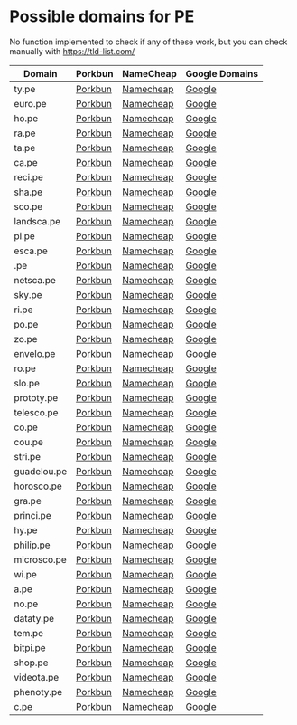 # Possible domains for PE

No function implemented to check if any of these work, but you can check manually with https://tld-list.com/

| Domain | Porkbun | NameCheap | Google Domains |
|---|---|---|---|
| ty.pe | [Porkbun](https://porkbun.com/checkout/search?prb=e814663da1&tlds=&idnLanguage=&search=search&q=ty.pe) | [Namecheap](https://www.namecheap.com/domains/registration/results/?domain=ty.pe) | [Google](https://domains.google.com/registrar/search?searchTerm=ty.pe) |
| euro.pe | [Porkbun](https://porkbun.com/checkout/search?prb=e814663da1&tlds=&idnLanguage=&search=search&q=euro.pe) | [Namecheap](https://www.namecheap.com/domains/registration/results/?domain=euro.pe) | [Google](https://domains.google.com/registrar/search?searchTerm=euro.pe) |
| ho.pe | [Porkbun](https://porkbun.com/checkout/search?prb=e814663da1&tlds=&idnLanguage=&search=search&q=ho.pe) | [Namecheap](https://www.namecheap.com/domains/registration/results/?domain=ho.pe) | [Google](https://domains.google.com/registrar/search?searchTerm=ho.pe) |
| ra.pe | [Porkbun](https://porkbun.com/checkout/search?prb=e814663da1&tlds=&idnLanguage=&search=search&q=ra.pe) | [Namecheap](https://www.namecheap.com/domains/registration/results/?domain=ra.pe) | [Google](https://domains.google.com/registrar/search?searchTerm=ra.pe) |
| ta.pe | [Porkbun](https://porkbun.com/checkout/search?prb=e814663da1&tlds=&idnLanguage=&search=search&q=ta.pe) | [Namecheap](https://www.namecheap.com/domains/registration/results/?domain=ta.pe) | [Google](https://domains.google.com/registrar/search?searchTerm=ta.pe) |
| ca.pe | [Porkbun](https://porkbun.com/checkout/search?prb=e814663da1&tlds=&idnLanguage=&search=search&q=ca.pe) | [Namecheap](https://www.namecheap.com/domains/registration/results/?domain=ca.pe) | [Google](https://domains.google.com/registrar/search?searchTerm=ca.pe) |
| reci.pe | [Porkbun](https://porkbun.com/checkout/search?prb=e814663da1&tlds=&idnLanguage=&search=search&q=reci.pe) | [Namecheap](https://www.namecheap.com/domains/registration/results/?domain=reci.pe) | [Google](https://domains.google.com/registrar/search?searchTerm=reci.pe) |
| sha.pe | [Porkbun](https://porkbun.com/checkout/search?prb=e814663da1&tlds=&idnLanguage=&search=search&q=sha.pe) | [Namecheap](https://www.namecheap.com/domains/registration/results/?domain=sha.pe) | [Google](https://domains.google.com/registrar/search?searchTerm=sha.pe) |
| sco.pe | [Porkbun](https://porkbun.com/checkout/search?prb=e814663da1&tlds=&idnLanguage=&search=search&q=sco.pe) | [Namecheap](https://www.namecheap.com/domains/registration/results/?domain=sco.pe) | [Google](https://domains.google.com/registrar/search?searchTerm=sco.pe) |
| landsca.pe | [Porkbun](https://porkbun.com/checkout/search?prb=e814663da1&tlds=&idnLanguage=&search=search&q=landsca.pe) | [Namecheap](https://www.namecheap.com/domains/registration/results/?domain=landsca.pe) | [Google](https://domains.google.com/registrar/search?searchTerm=landsca.pe) |
| pi.pe | [Porkbun](https://porkbun.com/checkout/search?prb=e814663da1&tlds=&idnLanguage=&search=search&q=pi.pe) | [Namecheap](https://www.namecheap.com/domains/registration/results/?domain=pi.pe) | [Google](https://domains.google.com/registrar/search?searchTerm=pi.pe) |
| esca.pe | [Porkbun](https://porkbun.com/checkout/search?prb=e814663da1&tlds=&idnLanguage=&search=search&q=esca.pe) | [Namecheap](https://www.namecheap.com/domains/registration/results/?domain=esca.pe) | [Google](https://domains.google.com/registrar/search?searchTerm=esca.pe) |
| .pe | [Porkbun](https://porkbun.com/checkout/search?prb=e814663da1&tlds=&idnLanguage=&search=search&q=.pe) | [Namecheap](https://www.namecheap.com/domains/registration/results/?domain=.pe) | [Google](https://domains.google.com/registrar/search?searchTerm=.pe) |
| netsca.pe | [Porkbun](https://porkbun.com/checkout/search?prb=e814663da1&tlds=&idnLanguage=&search=search&q=netsca.pe) | [Namecheap](https://www.namecheap.com/domains/registration/results/?domain=netsca.pe) | [Google](https://domains.google.com/registrar/search?searchTerm=netsca.pe) |
| sky.pe | [Porkbun](https://porkbun.com/checkout/search?prb=e814663da1&tlds=&idnLanguage=&search=search&q=sky.pe) | [Namecheap](https://www.namecheap.com/domains/registration/results/?domain=sky.pe) | [Google](https://domains.google.com/registrar/search?searchTerm=sky.pe) |
| ri.pe | [Porkbun](https://porkbun.com/checkout/search?prb=e814663da1&tlds=&idnLanguage=&search=search&q=ri.pe) | [Namecheap](https://www.namecheap.com/domains/registration/results/?domain=ri.pe) | [Google](https://domains.google.com/registrar/search?searchTerm=ri.pe) |
| po.pe | [Porkbun](https://porkbun.com/checkout/search?prb=e814663da1&tlds=&idnLanguage=&search=search&q=po.pe) | [Namecheap](https://www.namecheap.com/domains/registration/results/?domain=po.pe) | [Google](https://domains.google.com/registrar/search?searchTerm=po.pe) |
| zo.pe | [Porkbun](https://porkbun.com/checkout/search?prb=e814663da1&tlds=&idnLanguage=&search=search&q=zo.pe) | [Namecheap](https://www.namecheap.com/domains/registration/results/?domain=zo.pe) | [Google](https://domains.google.com/registrar/search?searchTerm=zo.pe) |
| envelo.pe | [Porkbun](https://porkbun.com/checkout/search?prb=e814663da1&tlds=&idnLanguage=&search=search&q=envelo.pe) | [Namecheap](https://www.namecheap.com/domains/registration/results/?domain=envelo.pe) | [Google](https://domains.google.com/registrar/search?searchTerm=envelo.pe) |
| ro.pe | [Porkbun](https://porkbun.com/checkout/search?prb=e814663da1&tlds=&idnLanguage=&search=search&q=ro.pe) | [Namecheap](https://www.namecheap.com/domains/registration/results/?domain=ro.pe) | [Google](https://domains.google.com/registrar/search?searchTerm=ro.pe) |
| slo.pe | [Porkbun](https://porkbun.com/checkout/search?prb=e814663da1&tlds=&idnLanguage=&search=search&q=slo.pe) | [Namecheap](https://www.namecheap.com/domains/registration/results/?domain=slo.pe) | [Google](https://domains.google.com/registrar/search?searchTerm=slo.pe) |
| prototy.pe | [Porkbun](https://porkbun.com/checkout/search?prb=e814663da1&tlds=&idnLanguage=&search=search&q=prototy.pe) | [Namecheap](https://www.namecheap.com/domains/registration/results/?domain=prototy.pe) | [Google](https://domains.google.com/registrar/search?searchTerm=prototy.pe) |
| telesco.pe | [Porkbun](https://porkbun.com/checkout/search?prb=e814663da1&tlds=&idnLanguage=&search=search&q=telesco.pe) | [Namecheap](https://www.namecheap.com/domains/registration/results/?domain=telesco.pe) | [Google](https://domains.google.com/registrar/search?searchTerm=telesco.pe) |
| co.pe | [Porkbun](https://porkbun.com/checkout/search?prb=e814663da1&tlds=&idnLanguage=&search=search&q=co.pe) | [Namecheap](https://www.namecheap.com/domains/registration/results/?domain=co.pe) | [Google](https://domains.google.com/registrar/search?searchTerm=co.pe) |
| cou.pe | [Porkbun](https://porkbun.com/checkout/search?prb=e814663da1&tlds=&idnLanguage=&search=search&q=cou.pe) | [Namecheap](https://www.namecheap.com/domains/registration/results/?domain=cou.pe) | [Google](https://domains.google.com/registrar/search?searchTerm=cou.pe) |
| stri.pe | [Porkbun](https://porkbun.com/checkout/search?prb=e814663da1&tlds=&idnLanguage=&search=search&q=stri.pe) | [Namecheap](https://www.namecheap.com/domains/registration/results/?domain=stri.pe) | [Google](https://domains.google.com/registrar/search?searchTerm=stri.pe) |
| guadelou.pe | [Porkbun](https://porkbun.com/checkout/search?prb=e814663da1&tlds=&idnLanguage=&search=search&q=guadelou.pe) | [Namecheap](https://www.namecheap.com/domains/registration/results/?domain=guadelou.pe) | [Google](https://domains.google.com/registrar/search?searchTerm=guadelou.pe) |
| horosco.pe | [Porkbun](https://porkbun.com/checkout/search?prb=e814663da1&tlds=&idnLanguage=&search=search&q=horosco.pe) | [Namecheap](https://www.namecheap.com/domains/registration/results/?domain=horosco.pe) | [Google](https://domains.google.com/registrar/search?searchTerm=horosco.pe) |
| gra.pe | [Porkbun](https://porkbun.com/checkout/search?prb=e814663da1&tlds=&idnLanguage=&search=search&q=gra.pe) | [Namecheap](https://www.namecheap.com/domains/registration/results/?domain=gra.pe) | [Google](https://domains.google.com/registrar/search?searchTerm=gra.pe) |
| princi.pe | [Porkbun](https://porkbun.com/checkout/search?prb=e814663da1&tlds=&idnLanguage=&search=search&q=princi.pe) | [Namecheap](https://www.namecheap.com/domains/registration/results/?domain=princi.pe) | [Google](https://domains.google.com/registrar/search?searchTerm=princi.pe) |
| hy.pe | [Porkbun](https://porkbun.com/checkout/search?prb=e814663da1&tlds=&idnLanguage=&search=search&q=hy.pe) | [Namecheap](https://www.namecheap.com/domains/registration/results/?domain=hy.pe) | [Google](https://domains.google.com/registrar/search?searchTerm=hy.pe) |
| philip.pe | [Porkbun](https://porkbun.com/checkout/search?prb=e814663da1&tlds=&idnLanguage=&search=search&q=philip.pe) | [Namecheap](https://www.namecheap.com/domains/registration/results/?domain=philip.pe) | [Google](https://domains.google.com/registrar/search?searchTerm=philip.pe) |
| microsco.pe | [Porkbun](https://porkbun.com/checkout/search?prb=e814663da1&tlds=&idnLanguage=&search=search&q=microsco.pe) | [Namecheap](https://www.namecheap.com/domains/registration/results/?domain=microsco.pe) | [Google](https://domains.google.com/registrar/search?searchTerm=microsco.pe) |
| wi.pe | [Porkbun](https://porkbun.com/checkout/search?prb=e814663da1&tlds=&idnLanguage=&search=search&q=wi.pe) | [Namecheap](https://www.namecheap.com/domains/registration/results/?domain=wi.pe) | [Google](https://domains.google.com/registrar/search?searchTerm=wi.pe) |
| a.pe | [Porkbun](https://porkbun.com/checkout/search?prb=e814663da1&tlds=&idnLanguage=&search=search&q=a.pe) | [Namecheap](https://www.namecheap.com/domains/registration/results/?domain=a.pe) | [Google](https://domains.google.com/registrar/search?searchTerm=a.pe) |
| no.pe | [Porkbun](https://porkbun.com/checkout/search?prb=e814663da1&tlds=&idnLanguage=&search=search&q=no.pe) | [Namecheap](https://www.namecheap.com/domains/registration/results/?domain=no.pe) | [Google](https://domains.google.com/registrar/search?searchTerm=no.pe) |
| dataty.pe | [Porkbun](https://porkbun.com/checkout/search?prb=e814663da1&tlds=&idnLanguage=&search=search&q=dataty.pe) | [Namecheap](https://www.namecheap.com/domains/registration/results/?domain=dataty.pe) | [Google](https://domains.google.com/registrar/search?searchTerm=dataty.pe) |
| tem.pe | [Porkbun](https://porkbun.com/checkout/search?prb=e814663da1&tlds=&idnLanguage=&search=search&q=tem.pe) | [Namecheap](https://www.namecheap.com/domains/registration/results/?domain=tem.pe) | [Google](https://domains.google.com/registrar/search?searchTerm=tem.pe) |
| bitpi.pe | [Porkbun](https://porkbun.com/checkout/search?prb=e814663da1&tlds=&idnLanguage=&search=search&q=bitpi.pe) | [Namecheap](https://www.namecheap.com/domains/registration/results/?domain=bitpi.pe) | [Google](https://domains.google.com/registrar/search?searchTerm=bitpi.pe) |
| shop.pe | [Porkbun](https://porkbun.com/checkout/search?prb=e814663da1&tlds=&idnLanguage=&search=search&q=shop.pe) | [Namecheap](https://www.namecheap.com/domains/registration/results/?domain=shop.pe) | [Google](https://domains.google.com/registrar/search?searchTerm=shop.pe) |
| videota.pe | [Porkbun](https://porkbun.com/checkout/search?prb=e814663da1&tlds=&idnLanguage=&search=search&q=videota.pe) | [Namecheap](https://www.namecheap.com/domains/registration/results/?domain=videota.pe) | [Google](https://domains.google.com/registrar/search?searchTerm=videota.pe) |
| phenoty.pe | [Porkbun](https://porkbun.com/checkout/search?prb=e814663da1&tlds=&idnLanguage=&search=search&q=phenoty.pe) | [Namecheap](https://www.namecheap.com/domains/registration/results/?domain=phenoty.pe) | [Google](https://domains.google.com/registrar/search?searchTerm=phenoty.pe) |
| c.pe | [Porkbun](https://porkbun.com/checkout/search?prb=e814663da1&tlds=&idnLanguage=&search=search&q=c.pe) | [Namecheap](https://www.namecheap.com/domains/registration/results/?domain=c.pe) | [Google](https://domains.google.com/registrar/search?searchTerm=c.pe) |
